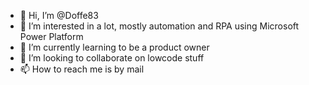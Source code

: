 - 👋 Hi, I’m @Doffe83
- 👀 I’m interested in a lot, mostly automation and RPA using Microsoft Power Platform
- 🌱 I’m currently learning to be a product owner
- 💞️ I’m looking to collaborate on lowcode stuff
- 📫 How to reach me is by mail

<!---
Doffe83/Doffe83 is a ✨ special ✨ repository because its `README.md` (this file) appears on your GitHub profile.
You can click the Preview link to take a look at your changes.
--->
